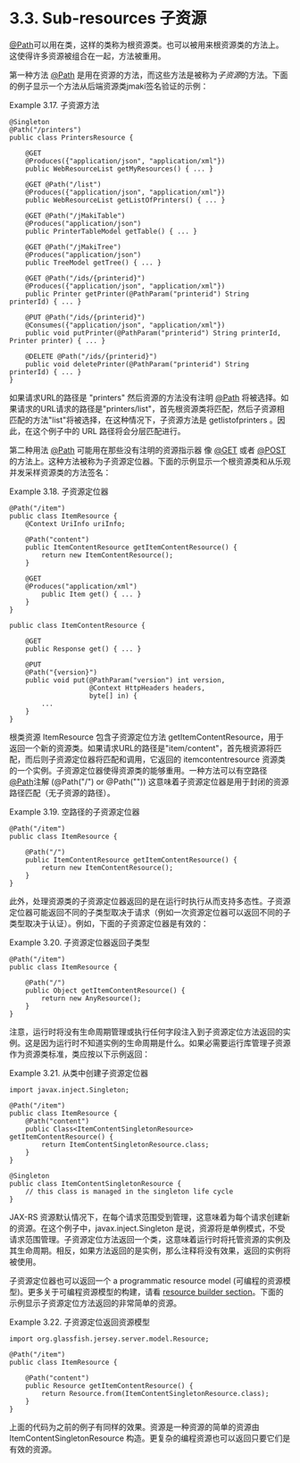 3.3. Sub-resources 子资源
========================

[@Path](http://jax-rs-spec.java.net/nonav/$%7Bjaxrs.api.version%7D/apidocs/javax/ws/rs/Path.html)可以用在类，这样的类称为根资源类。也可以被用来根资源类的方法上。这使得许多资源被组合在一起，方法被重用。

第一种方法  [@Path](http://jax-rs-spec.java.net/nonav/$%7Bjaxrs.api.version%7D/apidocs/javax/ws/rs/Path.html) 是用在资源的方法，而这些方法是被称为*子资源*的方法。下面的例子显示一个方法从后端资源类jmaki签名验证的示例：

Example 3.17. 子资源方法

	@Singleton
	@Path("/printers")
	public class PrintersResource {
	 
	    @GET
	    @Produces({"application/json", "application/xml"})
	    public WebResourceList getMyResources() { ... }
	 
	    @GET @Path("/list")
	    @Produces({"application/json", "application/xml"})
	    public WebResourceList getListOfPrinters() { ... }
	 
	    @GET @Path("/jMakiTable")
	    @Produces("application/json")
	    public PrinterTableModel getTable() { ... }
	 
	    @GET @Path("/jMakiTree")
	    @Produces("application/json")
	    public TreeModel getTree() { ... }
	 
	    @GET @Path("/ids/{printerid}")
	    @Produces({"application/json", "application/xml"})
	    public Printer getPrinter(@PathParam("printerid") String printerId) { ... }
	 
	    @PUT @Path("/ids/{printerid}")
	    @Consumes({"application/json", "application/xml"})
	    public void putPrinter(@PathParam("printerid") String printerId, Printer printer) { ... }
	 
	    @DELETE @Path("/ids/{printerid}")
	    public void deletePrinter(@PathParam("printerid") String printerId) { ... }
	}

如果请求URL的路径是 "printers" 然后资源的方法没有注明 [@Path](http://jax-rs-spec.java.net/nonav/$%7Bjaxrs.api.version%7D/apidocs/javax/ws/rs/Path.html) 将被选择。如果请求的URL请求的路径是"printers/list"，首先根资源类将匹配，然后子资源相匹配的方法"list"将被选择，在这种情况下，子资源方法是 getlistofprinters 。因此，在这个例子中的 URL 路径将会分层匹配进行。

第二种用法 [@Path](http://jax-rs-spec.java.net/nonav/$%7Bjaxrs.api.version%7D/apidocs/javax/ws/rs/Path.html) 可能用在那些没有注明的资源指示器 像 [@GET](http://jax-rs-spec.java.net/nonav/$%7Bjaxrs.api.version%7D/apidocs/javax/ws/rs/GET.html) 或者  [@POST](http://jax-rs-spec.java.net/nonav/$%7Bjaxrs.api.version%7D/apidocs/javax/ws/rs/POST.html)的方法上。这种方法被称为子资源定位器。下面的示例显示一个根资源类和从乐观并发采样资源类的方法签名：

Example 3.18. 子资源定位器

	@Path("/item")
	public class ItemResource {
	    @Context UriInfo uriInfo;
	 
	    @Path("content")
	    public ItemContentResource getItemContentResource() {
	        return new ItemContentResource();
	    }
	 
	    @GET
	    @Produces("application/xml")
	        public Item get() { ... }
	    }
	}
	 
	public class ItemContentResource {
	 
	    @GET
	    public Response get() { ... }
	 
	    @PUT
	    @Path("{version}")
	    public void put(@PathParam("version") int version,
	                    @Context HttpHeaders headers,
	                    byte[] in) {
	        ...
	    }
	}
	
根类资源 ItemResource 包含子资源定位方法 getItemContentResource，用于返回一个新的资源类。如果请求URL的路径是"item/content"，首先根资源将匹配，而后则子资源定位器将匹配和调用，它返回的 itemcontentresource 资源类的一个实例。子资源定位器使得资源类的能够重用。一种方法可以有空路径 [@Path](http://jax-rs-spec.java.net/nonav/$%7Bjaxrs.api.version%7D/apidocs/javax/ws/rs/Path.html)注解 (@Path("/") or @Path("")) 这意味着子资源定位器是用于封闭的资源路径匹配（无子资源的路径）。

Example 3.19. 空路径的子资源定位器

	@Path("/item")
	public class ItemResource {
	 
	    @Path("/")
	    public ItemContentResource getItemContentResource() {
	        return new ItemContentResource();
	    }
	}

此外，处理资源类的子资源定位器返回的是在运行时执行从而支持多态性。子资源定位器可能返回不同的子类型取决于请求（例如一次资源定位器可以返回不同的子类型取决于认证）。例如，下面的子资源定位器是有效的：

Example 3.20. 子资源定位器返回子类型

	@Path("/item")
	public class ItemResource {
	 
	    @Path("/")
	    public Object getItemContentResource() {
	        return new AnyResource();
	    }
	}

注意，运行时将没有生命周期管理或执行任何字段注入到子资源定位方法返回的实例。这是因为运行时不知道实例的生命周期是什么。如果必需要运行库管理子资源作为资源类标准，类应按以下示例返回：

Example 3.21. 从类中创建子资源定位器

	import javax.inject.Singleton;
	 
	@Path("/item")
	public class ItemResource {
	    @Path("content")
	    public Class<ItemContentSingletonResource> getItemContentResource() {
	        return ItemContentSingletonResource.class;
	    }
	}
	 
	@Singleton
	public class ItemContentSingletonResource {
	    // this class is managed in the singleton life cycle
	}

JAX-RS 资源默认情况下，在每个请求范围受到管理，这意味着为每个请求创建新的资源。在这个例子中，javax.inject.Singleton 是说，资源将是单例模式，不受请求范围管理。子资源定位方法返回一个类，这意味着运行时将托管资源的实例及其生命周期。相反，如果方法返回的是实例，那么注释将没有效果，返回的实例将被使用。

子资源定位器也可以返回一个  a programmatic resource model (可编程的资源模型)。更多关于可编程资源模型的构建，请看 [resource builder section](https://jersey.java.net/documentation/latest/resource-builder.html)。下面的示例显示子资源定位方法返回的非常简单的资源。

Example 3.22. 子资源定位返回资源模型

	import org.glassfish.jersey.server.model.Resource;
	 
	@Path("/item")
	public class ItemResource {
	 
	    @Path("content")
	    public Resource getItemContentResource() {
	        return Resource.from(ItemContentSingletonResource.class);
	    }
	}

上面的代码为之前的例子有同样的效果。资源是一种资源的简单的资源由ItemContentSingletonResource 构造。更复杂的编程资源也可以返回只要它们是有效的资源。